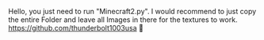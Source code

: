 Hello,
you just need to run "Minecraft2.py".
I would recommend to just copy the entire Folder and leave all Images in there for the textures to work.
https://github.com/thunderbolt1003usa
🐧
